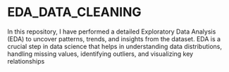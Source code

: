 # EDA_DATA_CLEANING
In this repository, I have performed a detailed Exploratory Data Analysis (EDA) to uncover patterns, trends, and insights from the dataset. EDA is a crucial step in data science that helps in understanding data distributions, handling missing values, identifying outliers, and visualizing key relationships
